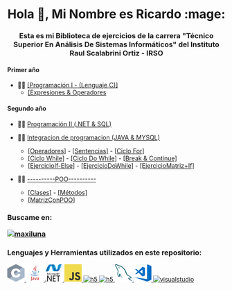 <h1 align="center">Hola 👋, Mi Nombre es Ricardo :mage: </h1>
<h3 align="center">Esta es mi Biblioteca de ejercicios de la carrera "Técnico Superior En Análisis De Sistemas Informáticos" del Instituto Raul Scalabrini Ortiz - IRSO</h3>

<h4 align="left">Primer año</h4>

 - 👨‍💻 <a href="https://github.com/RichardDB7/IRSO-Programacion/tree/main/C">[Programación I - (Lenguaje C)]</a>
   - <a href="https://github.com/RichardDB7/IRSO-Programacion/blob/main/C/Expresiones%20%26%20Operadores.cpp">[Expresiones & Operadores </a>




<h4 align="left">Segundo año</h4>

- 👨‍💻 <a href="https://github.com/RichardDB7/IRSO-Programacion/tree/main/.NET"> Programación II (.NET & SQL)</a>
- 👨‍💻 <a href="https://github.com/RichardDB7/IRSO-Programacion/tree/main/JAVA">Integracion de programacion (JAVA & MYSQL)</a>
     - <a href="https://github.com/RichardDB7/IRSO-Programacion/blob/main/JAVA/Operadores.java">[Operadores]</a> - <a href="https://github.com/RichardDB7/IRSO-Programacion/blob/main/JAVA/Sentencias.java">[Sentencias]</a> - <a href="https://github.com/RichardDB7/IRSO-Programacion/blob/main/JAVA/CicloFor.Java">[Ciclo For]</a>
     - <a href="https://github.com/RichardDB7/IRSO-Programacion/blob/main/JAVA/CicloWhile.java">[Ciclo While]</a> - <a href="https://github.com/RichardDB7/IRSO-Programacion/blob/main/JAVA/CicloDoWhile.java">[Ciclo Do While]</a> - <a href="https://github.com/RichardDB7/IRSO-Programacion/blob/main/JAVA/Break%26Continue.java">[Break & Continue]</a> 
     - <a href="https://github.com/RichardDB7/IRSO-Programacion/blob/main/JAVA/EjercicioIf-Else.java">[EjercicioIf-Else]</a> - <a href="https://github.com/RichardDB7/IRSO-Programacion/blob/main/JAVA/EjercicioDoWhile.java">[EjercicioDoWhile]</a> - <a href="https://github.com/RichardDB7/IRSO-Programacion/blob/main/JAVA/EjercicioMatriz%2BIf.java">[EjercicioMatriz+If]</a>
     
     
- 👨‍💻 <a href="https://github.com/RichardDB7/IRSO-Programacion/tree/main/JAVA/POO">----------POO----------</a>
     - <a href="https://github.com/RichardDB7/IRSO-Programacion/blob/main/JAVA/POO/Clases.Java">[Clases]</a> - <a href="https://github.com/RichardDB7/IRSO-Programacion/blob/main/JAVA/POO/Metodos.java">[Métodos]</a> 
     - <a href="https://github.com/RichardDB7/IRSO-Programacion/blob/main/JAVA/POO/MatrizConPOO.java">[MatrizConPOO]</a>
 
<h3 align="left">Buscame en: 
<p align="left">
<a href="https://www.linkedin.com/in/ricardo-diaz-15186b1b8/" target="blank"><img align="center" src="https://raw.githubusercontent.com/rahuldkjain/github-profile-readme-generator/master/src/images/icons/Social/linked-in-alt.svg" alt="maxiluna" height="30" width="40" /></a>
</p>
</h3>

<h3 align="left">Lenguajes y Herramientas utilizados en este repositorio:</h3>
<p align="left">
   <a href="https://www.cprogramming.com/" target="_blank"> <img src="https://github.com/maxiluna/maxiluna/blob/main/c-logo.svg" alt="c" width="40" height="40"/> </a> 
     <a href="https://www.oracle.com/ar/java/technologies/javase/javase-jdk8-downloads.html" target="_blank"> <img src="https://github.com/maxiluna/maxiluna/blob/main/java-logo.svg" alt="python" width="40" height="40"/> </a> 
 <a href="https://www.microsoft.com/es-ar/download/details.aspx?id=30653" target="_blank"> <img src="https://github.com/maxiluna/maxiluna/blob/main/net-logo.svg" alt="net" width="40" height="40"/> </a>
   <a href="https://developer.mozilla.org/es/docs/Learn/JavaScript/First_steps/What_is_JavaScript" target="_blank"> <img src="https://github.com/maxiluna/maxiluna/blob/main/javascript-logo.svg" alt="python" width="40" height="40"/> </a>
 <a href="https://visualstudio.microsoft.com" target="_blank"> <img src="https://upload.wikimedia.org/wikipedia/commons/thumb/6/61/HTML5_logo_and_wordmark.svg/1024px-HTML5_logo_and_wordmark.svg.png" alt="h5" width="40" height="40"/> </a>
 <a href="https://visualstudio.microsoft.com" target="_blank"> <img src="https://upload.wikimedia.org/wikipedia/commons/thumb/d/d5/CSS3_logo_and_wordmark.svg/1452px-CSS3_logo_and_wordmark.svg.png" alt="h5" width="40" height="40"/> </a>
   <a href="https://www.mysql.com" target="_blank"> <img src="https://github.com/maxiluna/maxiluna/blob/main/mysql-logo.svg"alt="python"width="40"height="40"/> </a> 
   <a href="https://visualstudio.microsoft.com" target="_blank"> <img src="https://github.com/maxiluna/maxiluna/blob/main/visual-studio-code.svg" alt="visualstudio" width="40" height="40"/> </a>
 <a href="https://visualstudio.microsoft.com" target="_blank"> <img src="http://www.expertosdecomputadoras.com/wp-content/uploads/2012/02/como%20instalar%20xampp%20eaccelerator%20en%20un%20mac.png" alt="visualstudio" width="40" height="40"/> </a>
 
</p>
